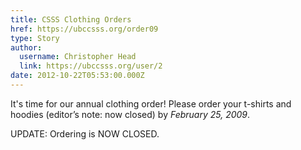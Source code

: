 ```yaml
---
title: CSSS Clothing Orders 
href: https://ubccsss.org/order09
type: Story
author:
  username: Christopher Head
  link: https://ubccsss.org/user/2
date: 2012-10-22T05:53:00.000Z
---
```


<div class="field field-name-body field-type-text-with-summary field-label-hidden"><div class="field-items"><div class="field-item even"><p>It&apos;s time for our annual clothing order! Please order your t-shirts and hoodies (editor&#x2019;s note: now closed) by <em>February 25, 2009</em>.</p>
<p>UPDATE: Ordering is NOW CLOSED.</p>
</div></div></div>    <footer>
          </footer>